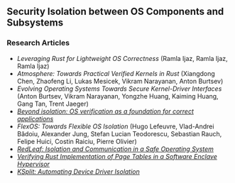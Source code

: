 ## Security Isolation between OS Components and Subsystems

### Research Articles

- *Leveraging Rust for Lightweight OS Correctness* (Ramla Ijaz, Ramla Ijaz, Ramla Ijaz)
- *Atmosphere: Towards Practical Verified Kernels in Rust* (Xiangdong Chen, Zhaofeng Li, Lukas Mesicek, Vikram Narayanan, Anton Burtsev)
- *Evolving Operating Systems Towards Secure Kernel-Driver Interfaces* (Anton Burtsev, Vikram Narayanan, Yongzhe Huang, Kaiming Huang, Gang Tan, Trent Jaeger)
- [*Beyond isolation: OS verification as a foundation for correct applications*](https://dl.acm.org/doi/10.1145/3593856.3595899)
- *FlexOS: Towards Flexible OS Isolation* (Hugo Lefeuvre, Vlad-Andrei Bădoiu, Alexander Jung, Stefan Lucian Teodorescu, Sebastian Rauch, Felipe Huici, Costin Raiciu, Pierre Olivier)
- [*RedLeaf: Isolation and Communication in a Safe Operating System*](https://www.usenix.org/conference/osdi20/presentation/narayanan-vikram)
- [*Verifying Rust Implementation of Page Tables in a Software Enclave Hypervisor*](https://doi.org/10.1145/3620665.3640398)
- [*KSplit: Automating Device Driver Isolation*](https://www.usenix.org/conference/osdi22/presentation/huang-yongzhe)
